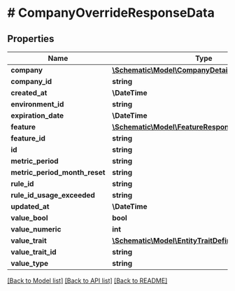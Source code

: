# # CompanyOverrideResponseData

## Properties

Name | Type | Description | Notes
------------ | ------------- | ------------- | -------------
**company** | [**\Schematic\Model\CompanyDetailResponseData**](CompanyDetailResponseData.md) |  | [optional]
**company_id** | **string** |  |
**created_at** | **\DateTime** |  |
**environment_id** | **string** |  |
**expiration_date** | **\DateTime** |  | [optional]
**feature** | [**\Schematic\Model\FeatureResponseData**](FeatureResponseData.md) |  | [optional]
**feature_id** | **string** |  |
**id** | **string** |  |
**metric_period** | **string** |  | [optional]
**metric_period_month_reset** | **string** |  | [optional]
**rule_id** | **string** |  | [optional]
**rule_id_usage_exceeded** | **string** |  | [optional]
**updated_at** | **\DateTime** |  |
**value_bool** | **bool** |  | [optional]
**value_numeric** | **int** |  | [optional]
**value_trait** | [**\Schematic\Model\EntityTraitDefinitionResponseData**](EntityTraitDefinitionResponseData.md) |  | [optional]
**value_trait_id** | **string** |  | [optional]
**value_type** | **string** |  |

[[Back to Model list]](../../README.md#models) [[Back to API list]](../../README.md#endpoints) [[Back to README]](../../README.md)
